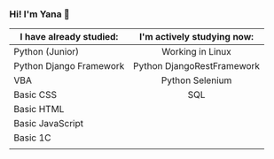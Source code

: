 ### Hi! I'm Yana 👋

   I have already studied:            |    I'm actively studying now:
--------------------------------------|:------------------------------------: 
         Python (Junior)              |          Working in Linux 
    Python Django Framework           |     Python DjangoRestFramework 
               VBA                    |         Python Selenium
           Basic CSS                  |                SQL
          Basic HTML                  |               
       Basic JavaScript               |               
           Basic 1C                   |                
                                      |                
